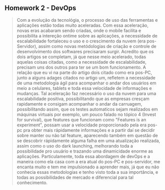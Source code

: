 ## Homework 2 - DevOps

> Com a evolução da tecnológia, o processo de uso das ferramentas e aplicações estão todas muito aceleradas. Com essa aceleração, novas eras acabaram sendo criadas, onde o mobile facilita e possibilita a intereção ontime sobre as aplicações, a necessidade de escalabilidade fortaleceu o uso e o crescimento da nuvem (era pos-Servidor), assim como novas metódologias de criação e controle de desenvolvimento dos softwares precisaram surgir. Acredito que os dois artigos se completam, já que nesse meio acelerado, todas aquelas coisas citadas, como a necessidade de escalabilidade, precisam uns dos outros para ter se um bom funcionamento. A relação que eu vi na parte do artigo dois citado como era pos-PC, junto a alguns adages citados no artigo um, refletem a necessidade de uma metodologia ágil para acompanhar o andar dos usuários em meio a celulares, tablets e toda essa velocidade de informações e mudanças. Tal aceleração faz necessário o uso da nuvem para uma escalabilidade positiva, possibilitando que as empresas cresçam rapidamente e consigam acompanhar o andar da carruagem, possibilitando assim, que os testes automaticos sejam realizados em máquinas virtuais por exemplo, um pouco falado no tópico 4 (Invest for survival), que features que funcionam como "Features is an experiment", possam usar a velocidade proporcionado pela era pos-pc pra obter mais rápidamente informações e a partir daí se decidir sobre manter ou não tal feature, aparecendo também em questão de se descobrir rápidamente alguma falha em uma atualização realizada, assim como o uso do dark launching, melhorando toda a possibilidade pro usuário e trazando uma dinamicidade enorme as aplicações. Particulamente, toda essa abordagem de devOps e a maneira como ela casa com a era atual do pos-PC e pos-servidor, me encanta muito e tem me impulsionado a aprender mais, já que eu não conhecia essas metodologias e tenho visto toda a sua importância, e todas as possibilidades de mercado e diferencial para tal conhecimento.
